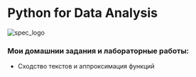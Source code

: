 # Python for Data Analysis

![spec_logo](https://user-images.githubusercontent.com/43387913/56806964-1d438e00-6836-11e9-9b95-d6016ebc061e.jpg)

### Мои домашнии задания и лабораторные работы:
* Сходство текстов и аппроксимация функций
